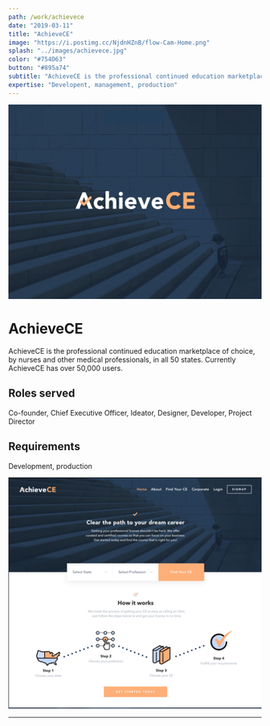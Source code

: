 ```yaml
---
path: /work/achievece
date: "2019-03-11"
title: "AchieveCE"
image: "https://i.postimg.cc/NjdnHZnB/flow-Cam-Home.png"
splash: "../images/achievece.jpg"
color: "#754D63"
button: "#895a74"
subtitle: "AchieveCE is the professional continued education marketplace of choice, by nurses and other medical professionals, in all 50 states. Currently AchieveCE has over 50,000 users."
expertise: "Developent, management, production"
---
```


<img alt="AchieveCE" src="../images/achievece-splash.jpg">

# AchieveCE

AchieveCE is the professional continued education marketplace of choice, by nurses and other medical professionals, in all 50 states. Currently AchieveCE has over 50,000 users.

## Roles served

Co-founder, Chief Executive Officer, Ideator, Designer, Developer, Project Director

## Requirements

Development, production

<img alt="AchieveCE" src="../images/achievece-section.jpg">

---
